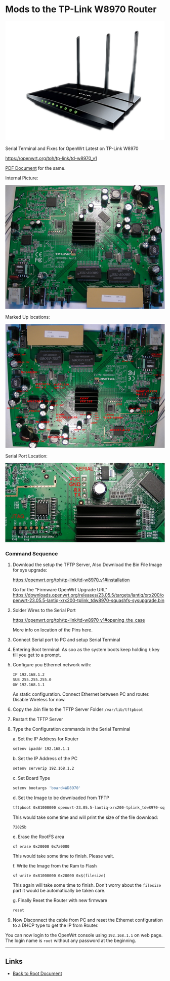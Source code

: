 # Mods to the TP-Link W8970 Router

[![TP-Link W8970 Router](./td-w8970-v1.png "TP-Link W8970 Router")](./td-w8970-v1.png)


Serial Terminal and Fixes for OpenWrt Latest
on TP-Link W8970

<https://openwrt.org/toh/tp-link/td-w8970_v1>

[PDF Document](./OpenWRT-TP-Link-TD-W8970_v1.pdf) for the same.

Internal Picture:

[![Top Side inside the TP-Link W8970 Router](./td-w8970_internal.jpg "Top Side inside the TP-Link W8970 Router")](./td-w8970_internal.jpg)

Marked Up locations:

[![Marked up parts in the TP-Link W8970 Router](./td-w8970_hardware_labeled.png "Marked up parts in the TP-Link W8970 Router")](./td-w8970_hardware_labeled.png)

Serial Port Location:

[![Location of Serial Port Pin in the TP-Link W8970 Router](./td-w8970_serial-jtag.jpg "Location of Serial Port Pin in the TP-Link W8970 Router")](./td-w8970_serial-jtag.jpg)


### Command Sequence

1. Download the setup the TFTP Server, Also Download the Bin File Image for
sys upgrade:

	<https://openwrt.org/toh/tp-link/td-w8970_v1#installation>

	Go for the "Firmware OpenWrt Upgrade URL"
	<https://downloads.openwrt.org/releases/23.05.5/targets/lantiq/xrx200/openwrt-23.05.5-lantiq-xrx200-tplink_tdw8970-squashfs-sysupgrade.bin>

2. Solder Wires to the Serial Port

	<https://openwrt.org/toh/tp-link/td-w8970_v1#opening_the_case>

	More info on location of the Pins here.

3. Connect Serial port to PC and setup Serial Terminal

4. Entering Boot terminal: As soo as the system boots keep holding
`t` key till you get to a prompt.

5. Configure you Ethernet network with:

	```
	IP 192.168.1.2
	SUB 255.255.255.0
	GW 192.168.1.1
	```

	As static configuration. Connect Ethernet between PC and router.
	Disable Wireless for now.

6. Copy the .bin file to the TFTP Server Folder `/var/lib/tftpboot`

7. Restart the TFTP Server

8. Type the Configuration commands in the Serial Terminal

	a. Set the IP Address for Router

	```sh
	setenv ipaddr 192.168.1.1
	```

	b. Set the IP Address of the PC

	```sh
	setenv serverip 192.168.1.2
	```

	c. Set Board Type

	```sh
	setenv bootargs 'board=WD8970'
	```

	d. Set the Image to be downloaded from TFTP

	```sh
	tftpboot 0x81000000 openwrt-23.05.5-lantiq-xrx200-tplink_tdw8970-squashfs-sysupgrade.bin
	```

	This would take some time and will print the size of the file download:

	```
	72025b
	```

	e. Erase the RootFS area

	```sh
	sf erase 0x20000 0x7a0000
	```

	This would take some time to finish. Please wait.

	f. Write the Image from the Ram to Flash

	```
	sf write 0x81000000 0x20000 0x$(filesize)
	```
	This again will take some time to finish. Don't worry about the `filesize`
	part it would be automatically be taken care.

	g. Finally Reset the Router with new firmware

	```sh
	reset
	```

9. Now Disconnect the cable from PC and reset the Ethernet configuration
to a DHCP type to get the IP from Router.


You can now login to the OpenWrt console using `192.168.1.1` on web page.
The login name is `root` without any password at the beginning.

----
<!-- Footer Begins Here -->
## Links

- [Back to Root Document](../README.md)


